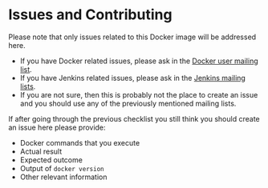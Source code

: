 # Issues and Contributing

Please note that only issues related to this Docker image will be addressed here.

* If you have Docker related issues, please ask in the [Docker user mailing list](https://groups.google.com/forum/#!forum/docker-user).
* If you have Jenkins related issues, please ask in the [Jenkins mailing lists](https://jenkins-ci.org/content/mailing-lists).
* If you are not sure, then this is probably not the place to create an issue and you should use any of the previously mentioned mailing lists.

If after going through the previous checklist you still think you should create an issue here please provide:

* Docker commands that you execute
* Actual result
* Expected outcome
* Output of `docker version`
* Other relevant information
